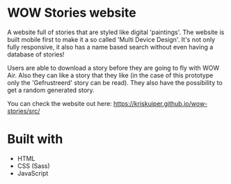 # WOW Stories website
A website full of stories that are styled like digital 'paintings'. The website is built mobile first to make it a so called 'Multi Device Design'. It's not only fully responsive, it also has a name based search without even having a database of stories!

Users are able to download a story before they are going to fly with WOW Air. Also they can like a story that they like (in the case of this prototype only the 'Gefrustreerd' story can be read). They also have the possibility to get a random generated story.

You can check the website out here: https://kriskuiper.github.io/wow-stories/src/

# Built with
- HTML
- CSS (Sass)
- JavaScript
